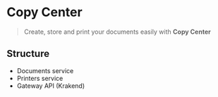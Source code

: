 # Copy Center

> Create, store and print your documents easily with **Copy Center**

## Structure

* Documents service
* Printers service
* Gateway API (Krakend)
